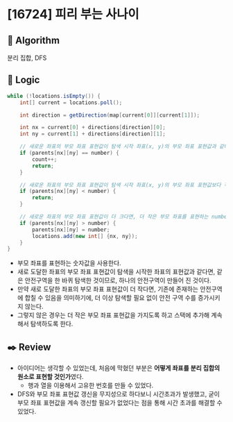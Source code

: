 # [16724] 피리 부는 사나이

## :pushpin: **Algorithm**

분리 집합, DFS

## :round_pushpin: **Logic**

```java
while (!locations.isEmpty()) {
    int[] current = locations.poll();

    int direction = getDirection(map[current[0]][current[1]]);

    int nx = current[0] + directions[direction][0];
    int ny = current[1] + directions[direction][1];

    // 새로운 좌표의 부모 좌표 표현값이 탐색 시작 좌표(x, y)의 부모 좌표 표현값과 같다면 사이클이 발생한 것이고, 안전 구역 증가
    if (parents[nx][ny] == number) {
        count++;
        return;
    }

    // 새로운 좌표의 부모 좌표 표현값이 탐색 시작 좌표(x, y)의 부모 좌표 표현값보다 작다면, 안전 구역을 합칠 수 있으므로 그대로 사용
    if (parents[nx][ny] < number) {
        return;
    }

    // 새로운 좌표의 부모 좌표 표현값이 더 크다면, 더 작은 부모 좌표를 표현하는 number를 가르키도록 갱신
    if (parents[nx][ny] > number) {
        parents[nx][ny] = number;
        locations.add(new int[] {nx, ny});
    }
}
```

- 부모 좌표를 표현하는 숫자값을 사용한다.
- 새로 도달한 좌표의 부모 좌표 표현값이 탐색을 시작한 좌표의 표현값과 같다면, 같은 안전구역을 한 바퀴 탐색한 것이므로, 하나의 안전구역이 만들어 진 것이다.
- 만약 새로 도달한 좌표의 부모 좌표 표현값이 더 작다면, 기존에 존재하는 안전구역에 합칠 수 있음을 의미하기에, 더 이상 탐색할 필요 없이 안전 구역 수를 증가시키지 않는다.
- 그렇지 않은 경우는 더 작은 부모 좌표 표현값을 가지도록 하고 스택에 추가해 계속해서 탐색하도록 한다.

## :black_nib: **Review**

- 아이디어는 생각할 수 있었는데, 처음에 막혔던 부분은 **어떻게 좌표를 분리 집합의 원소로 표현할 것인가**였다.
  - 행과 열을 이용해서 고유한 번호를 만들 수 있었다.
- DFS와 부모 좌표 표현값 갱신을 무지성으로 하다보니 시간초과가 발생했고, 굳이 부모 좌표 표현값을 계속 갱신할 필요가 없었다는 점을 통해 시간 초과를 해결할 수 있었다.
